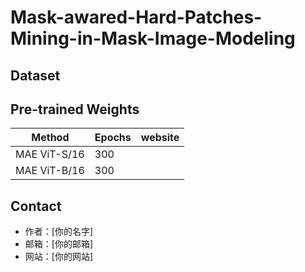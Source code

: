 # Mask-awared-Hard-Patches-Mining-in-Mask-Image-Modeling

## Dataset

## Pre-trained Weights

| Method | Epochs | website |
|-------|-------|-------|
| MAE ViT-S/16 | 300 |  |
| MAE ViT-B/16 | 300 |  |

## Contact

- 作者：[你的名字]
- 邮箱：[你的邮箱]
- 网站：[你的网站]

